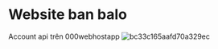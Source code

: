 # Website ban balo
 Account api trên 000webhostapp
![bc33c165aafd70a329ec](https://user-images.githubusercontent.com/112546329/221773141-3b48e998-0951-4aaa-ad58-062470ef7030.jpg)
